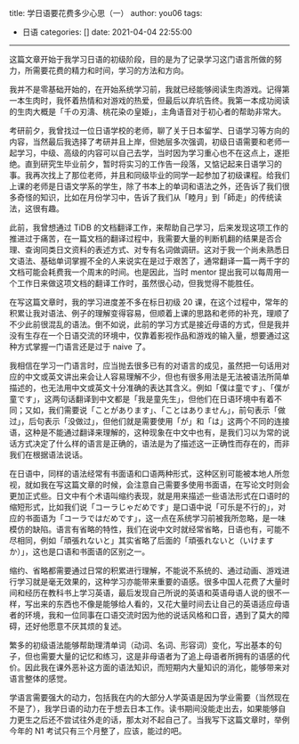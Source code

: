 title: 学日语要花费多少心思（一）
author: you06
tags:
  - 日语
categories: []
date: 2021-04-04 22:55:00
---
这篇文章开始于我学习日语的初级阶段，目的是为了记录学习这门语言所做的努力，所需要花费的精力和时间，学习的方法和方向。

我并不是零基础开始的，在开始系统学习前，我就已经能够阅读生肉游戏。记得第一本生肉时，我怀着热情和对游戏的热爱，但最后以弃坑告终。我第一本成功阅读的生肉大概是「千の刃濤、桃花染の皇姫」，主角语音对于初心者的帮助非常大。

考研前夕，我曾找过一位日语学校的老师，聊了关于日本留学、日语学习等方向的内容，当然最后我选择了考研并且上岸，但她层多次强调，初级日语需要和老师一起学习，中级、高级的内容可以自己去学，当时因为学习重心也不在这点上，遂拒绝。直到研究生毕业前夕，暂时将实习的工作告一段落，又惦记起来日语学习的事。我再次找上了那位老师，并且和同级毕业的同学一起参加了初级课程。给我们上课的老师是日语文学系的学生，除了书本上的单词和语法之外，还告诉了我们很多奇怪的知识，比如在月份学习中，告诉了我们从「睦月」到「師走」的传统读法，这很有趣。

此前，我曾想通过 TiDB 的文档翻译工作，来帮助自己学习，后来发现这项工作的推进过于痛苦，在一篇文档的翻译过程中，我需要大量的判断机翻的结果是否合理、查询同类日文资料的表述方式、对专有名词做调研。这对于我一个尚未熟悉日文语法、基础单词掌握不全的人来说实在是过于艰苦了，通常翻译一篇一两千字的文档可能会耗费我一个周末的时间。也是因此，当时 mentor 提出我可以每周用一个工作日来做这项文档的翻译工作时，虽然很心动，但我觉得不能胜任。

在写这篇文章时，我的学习进度差不多在标日初级 20 课，在这个过程中，常年的积累让我对语法、例子的理解变得容易，但顺着上课的思路和老师的补充，理顺了不少此前很混乱的语法。倒不如说，此前的学习方式是接近母语的方式，但是我并没有生存在一个日语交流的环境中，仅靠着影视作品和游戏的输入量，想要通过这种方式掌握一门语言还是过于 naive 了。

我相信在学习一门语言时，应当抛去很多已有的对语言的成见，虽然把一句话用对应的中文或英文讲出来会让人容易理解不少，但也有很多用法是无法被语法所简单描述的，也无法用中文或英文十分准确的表达其含义。例如「僕は童です」、「僕が童です」，这两句话翻译到中文都是「我是童先生」，但他们在日语环境中有着不同；又如，我们需要说「ことがあります」、「ことはありません」，前句表示「做过」，后句表示「没做过」，但他们就是需要使用「が」和「は」这两个不同的连接语，这种是不能通过翻译来理解的，这种现象在中文中也有，是我们习以为常的说话方式决定了什么样的语言是正确的，语法是为了描述这一正确性而存在的，而非我们在根据语法说话。

在日语中，同样的语法经常有书面语和口语两种形式，这种区别可能被本地人所忽视，就如我在写这篇文章的时候，会注意自己需要多使用书面语，在写论文时则会更加正式些。日文中有个术语叫缩约表现，就是用来描述一些语法形式在口语时的缩短形式，比如我们说「コーラじゃだめです」是口语中说「可乐是不行的」，对应的书面语为「コーラではだめです」，这一点在系统学习前被我所忽略，是一味模仿的缺陷。语言有省略的特性，我们在说中文时就经常省略，日语也有，可能不尽相同，例如「頑張れないと」其实省略了后面的「頑張れないと（いけますか）」，这也是口语和书面语的区别之一。

缩约、省略都需要通过日常的积累进行理解，不能说不系统的、通过动画、游戏进行学习就是毫无效果的，这种学习亦能带来重要的语感。很多中国人花费了大量时间和经历在教科书上学习英语，最后发现自己所说的英语和英语母语人说的很不一样，写出来的东西也不像是能够给人看的，又花大量时间去让自己的英语适应母语者的环境，我和一位同事在口语交流时因为他的说话风格和口音，遇到了莫大的障碍，还好他愿意不厌其烦的复述。

繁多的初级语法能够帮助理清单词（动词、名词、形容词）变化，写出基本的句子，但也需要大量的记忆和练习，这是非母语者为了追上母语者所拥有的语感的代价。因此我在课外恶补这方面的语法知识，而短期内大量知识的消化，能够带来对语言整体的感觉。

学语言需要强大的动力，包括我在内的大部分人学英语是因为学业需要（当然现在不是了），我学日语的动力在于想去日本工作。读书期间没能走出去，如果能够自力更生之后还不尝试往外走的话，那太对不起自己了。当我写下这篇文章时，举例今年的 N1 考试只有三个月整了，应该，能过的吧。